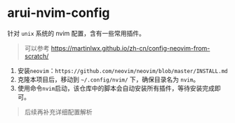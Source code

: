 # arui-nvim-config

针对 `unix` 系统的 nvim 配置，含有一些常用插件。

> 可以参考
> https://martinlwx.github.io/zh-cn/config-neovim-from-scratch/

1. 安装`neovim`：`https://github.com/neovim/neovim/blob/master/INSTALL.md`
2. 克隆本项目后，移动到 `~/.config/nvim/` 下，确保目录名为 `nvim`。
3. 使用命令`nvim`启动，该仓库中的脚本会自动安装所有插件，等待安装完成即可。

> 后续再补充详细配置解析
